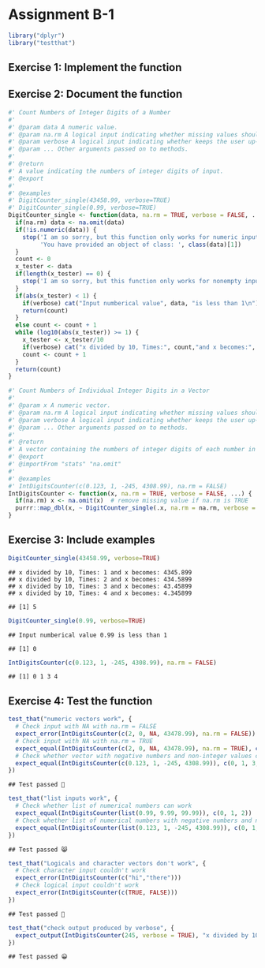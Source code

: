 Assignment B-1
================

``` r
library("dplyr")
library("testthat")
```

## Exercise 1: Implement the function

## Exercise 2: Document the function

``` r
#' Count Numbers of Integer Digits of a Number
#'
#' @param data A numeric value.
#' @param na.rm A logical input indicating whether missing values should be removed before the computation proceeds.
#' @param verbose A logical input indicating whether keeps the user up-to-date with messages that print to screen as the function is running.
#' @param ... Other arguments passed on to methods.
#'
#' @return
#' A value indicating the numbers of integer digits of input.
#' @export
#'
#' @examples
#' DigitCounter_single(43458.99, verbose=TRUE)
#' DigitCounter_single(0.99, verbose=TRUE)
DigitCounter_single <- function(data, na.rm = TRUE, verbose = FALSE, ...) {
  if(na.rm) data <- na.omit(data)
  if(!is.numeric(data)) {
    stop('I am so sorry, but this function only works for numeric input!\n',
         'You have provided an object of class: ', class(data)[1])
  }
  count <- 0
  x_tester <- data
  if(length(x_tester) == 0) {
    stop('I am so sorry, but this function only works for nonempty input!\n')
  }
  if(abs(x_tester) < 1) {
    if(verbose) cat("Input numberical value", data, "is less than 1\n")
    return(count)
  }
  else count <- count + 1
  while (log10(abs(x_tester)) >= 1) {
    x_tester <- x_tester/10
    if(verbose) cat("x divided by 10, Times:", count,"and x becomes:", x_tester, "\n")
    count <- count + 1
  }
  return(count)
}
```

``` r
#' Count Numbers of Individual Integer Digits in a Vector
#'
#' @param x A numeric vector.
#' @param na.rm A logical input indicating whether missing values should be removed before the computation proceeds.
#' @param verbose A logical input indicating whether keeps the user up-to-date with messages that print to screen as the function is running.
#' @param ... Other arguments passed on to methods.
#'
#' @return
#' A vector containing the numbers of integer digits of each number in input.
#' @export
#' @importFrom "stats" "na.omit"
#'
#' @examples
#' IntDigitsCounter(c(0.123, 1, -245, 4308.99), na.rm = FALSE)
IntDigitsCounter <- function(x, na.rm = TRUE, verbose = FALSE, ...) {
  if(na.rm) x <- na.omit(x)  # remove missing value if na.rm is TRUE
  purrr::map_dbl(x, ~ DigitCounter_single(.x, na.rm = na.rm, verbose = verbose))
}
```

## Exercise 3: Include examples

``` r
DigitCounter_single(43458.99, verbose=TRUE)
```

    ## x divided by 10, Times: 1 and x becomes: 4345.899 
    ## x divided by 10, Times: 2 and x becomes: 434.5899 
    ## x divided by 10, Times: 3 and x becomes: 43.45899 
    ## x divided by 10, Times: 4 and x becomes: 4.345899

    ## [1] 5

``` r
DigitCounter_single(0.99, verbose=TRUE)
```

    ## Input numberical value 0.99 is less than 1

    ## [1] 0

``` r
IntDigitsCounter(c(0.123, 1, -245, 4308.99), na.rm = FALSE)
```

    ## [1] 0 1 3 4

## Exercise 4: Test the function

``` r
test_that("numeric vectors work", {
  # Check input with NA with na.rm = FALSE
  expect_error(IntDigitsCounter(c(2, 0, NA, 43478.99), na.rm = FALSE))
  # Check input with NA with na.rm = TRUE
  expect_equal(IntDigitsCounter(c(2, 0, NA, 43478.99), na.rm = TRUE), c(1, 0 ,5))
  # Check whether vector with negative numbers and non-integer values can work(without NA)
  expect_equal(IntDigitsCounter(c(0.123, 1, -245, 4308.99)), c(0, 1, 3, 4))
})
```

    ## Test passed 🥳

``` r
test_that("list inputs work", {
  # Check whether list of numerical numbers can work
  expect_equal(IntDigitsCounter(list(0.99, 9.99, 99.99)), c(0, 1, 2))
  # Check whether list of numerical numbers with negative numbers and non-integer values can work
  expect_equal(IntDigitsCounter(list(0.123, 1, -245, 4308.99)), c(0, 1, 3, 4))
})
```

    ## Test passed 😸

``` r
test_that("Logicals and character vectors don't work", {
  # Check character input couldn't work
  expect_error(IntDigitsCounter(c("hi","there")))
  # Check logical input couldn't work
  expect_error(IntDigitsCounter(c(TRUE, FALSE)))
})
```

    ## Test passed 🎊

``` r
test_that("check output produced by verbose", {
  expect_output(IntDigitsCounter(245, verbose = TRUE), "x divided by 10, Times: 1 and x becomes: 24.5 \nx divided by 10, Times: 2 and x becomes: 2.45 ")
})
```

    ## Test passed 😀

